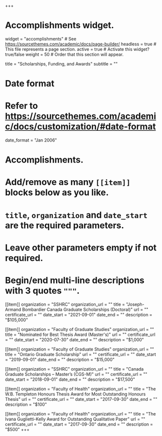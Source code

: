 +++
# Accomplishments widget.
widget = "accomplishments"  # See https://sourcethemes.com/academic/docs/page-builder/
headless = true  # This file represents a page section.
active = true  # Activate this widget? true/false
weight = 50  # Order that this section will appear.

title = "Scholarships, Funding, and Awards"
subtitle = ""

# Date format
#   Refer to https://sourcethemes.com/academic/docs/customization/#date-format
date_format = "Jan 2006"

# Accomplishments.
#   Add/remove as many `[[item]]` blocks below as you like.
#   `title`, `organization` and `date_start` are the required parameters.
#   Leave other parameters empty if not required.
#   Begin/end multi-line descriptions with 3 quotes `"""`.


[[item]]
  organization = "SSHRC"
  organization_url = ""
  title = "Joseph-Armand Bombardier Canada Graduate Scholarships (Doctoral)"
  url = ""
  certificate_url = ""
  date_start = "2021-09-01"
  date_end = ""
  description = "$105,000"
  
[[item]]
  organization = "Faculty of Graduate Studies"
  organization_url = ""
  title = "Nominated for Best Thesis Award (Master's)"
  url = ""
  certificate_url = ""
  date_start = "2020-07-30"
  date_end = ""
  description = "$1,000"

  
[[item]]
  organization = "Faculty of Graduate Studies"
  organization_url = ""
  title = "Ontario Graduate Scholarship"
  url = ""
  certificate_url = ""
  date_start = "2019-09-01"
  date_end = ""
  description = "$15,000"

[[item]]
  organization = "SSHRC"
  organization_url = ""
  title = "Canada Graduate Scholarships – Master’s (CGS-M)"
  url = ""
  certificate_url = ""
  date_start = "2018-09-01"
  date_end = ""
  description = "$17,500"
  
[[item]]
  organization = "Faculty of Health"
  organization_url = ""
  title = "The W.B. Templeton Honours Thesis Award for Most Outstanding Honours Thesis"
  url = ""
  certificate_url = ""
  date_start = "2017-09-30"
  date_end = ""
  description = "$100"
  
[[item]]
  organization = "Faculty of Health"
  organization_url = ""
  title = "The Ivana Guglietti-Kelly Award for Outstanding Qualitative Paper"
  url = ""
  certificate_url = ""
  date_start = "2017-09-30"
  date_end = ""
  description = "$500"
+++
